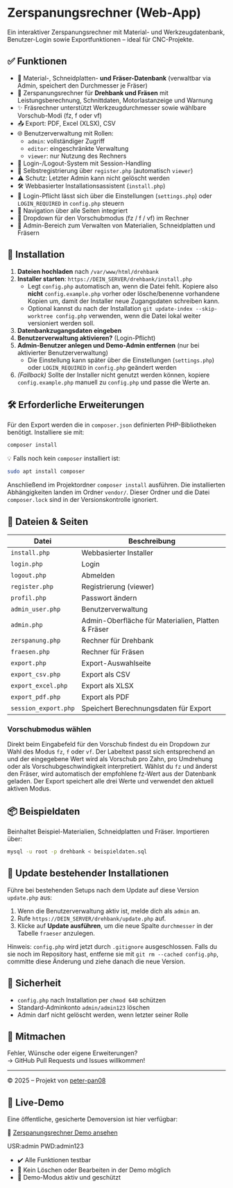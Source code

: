 # Zerspanungsrechner (Web-App)

Ein interaktiver Zerspanungsrechner mit Material- und Werkzeugdatenbank, Benutzer-Login sowie Exportfunktionen – ideal für CNC-Projekte.

## ✅ Funktionen

- 💠 Material-, Schneidplatten- **und Fräser-Datenbank** (verwaltbar via Admin, speichert den Durchmesser je Fräser)
- 🧮 Zerspanungsrechner für **Drehbank und Fräsen** mit Leistungsberechnung, Schnittdaten, Motorlastanzeige und Warnung
- ✨ Fräsrechner unterstützt Werkzeugdurchmesser sowie wählbare Vorschub-Modi (fz, f oder vf)
- 📤 Export: PDF, Excel (XLSX), CSV
- 🌐 Benutzerverwaltung mit Rollen:
  - `admin`: vollständiger Zugriff
  - `editor`: eingeschränkte Verwaltung
  - `viewer`: nur Nutzung des Rechners
- 🔐 Login-/Logout-System mit Session-Handling
- 📝 Selbstregistrierung über `register.php` (automatisch `viewer`)
- ⚠️ Schutz: Letzter Admin kann nicht gelöscht werden
- 🛠 Webbasierter Installationsassistent (`install.php`)
- 🔑 Login-Pflicht lässt sich über die Einstellungen (`settings.php`) oder `LOGIN_REQUIRED` in `config.php` steuern
- 🧭 Navigation über alle Seiten integriert
- 🔄 Dropdown für den Vorschubmodus (fz / f / vf) im Rechner
- 👥 Admin-Bereich zum Verwalten von Materialien, Schneidplatten und Fräsern

## 🚀 Installation

1. **Dateien hochladen** nach `/var/www/html/drehbank`
2. **Installer starten**:
   `https://DEIN_SERVER/drehbank/install.php`
   - Legt `config.php` automatisch an, wenn die Datei fehlt. Kopiere also **nicht** `config.example.php` vorher oder lösche/benenne vorhandene Kopien um, damit der Installer neue Zugangsdaten schreiben kann.
   - Optional kannst du nach der Installation `git update-index --skip-worktree config.php` verwenden, wenn die Datei lokal weiter versioniert werden soll.
3. **Datenbankzugangsdaten eingeben**
4. **Benutzerverwaltung aktivieren?** (Login-Pflicht)
5. **Admin-Benutzer anlegen und Demo-Admin entfernen** (nur bei aktivierter Benutzerverwaltung)
   - Die Einstellung kann später über die Einstellungen (`settings.php`) oder `LOGIN_REQUIRED` in `config.php` geändert werden
6. *(Fallback)* Sollte der Installer nicht genutzt werden können, kopiere `config.example.php` manuell zu `config.php` und passe die Werte an.

## 🛠️ Erforderliche Erweiterungen

Für den Export werden die in `composer.json` definierten PHP-Bibliotheken benötigt.
Installiere sie mit:

```bash
composer install
```

💡 Falls noch kein `composer` installiert ist:

```bash
sudo apt install composer
```
Anschließend im Projektordner `composer install` ausführen. Die installierten
Abhängigkeiten landen im Ordner `vendor/`. Dieser Ordner und die Datei
`composer.lock` sind in der Versionskontrolle ignoriert.

## 📂 Dateien & Seiten

| Datei                | Beschreibung                             |
|----------------------|------------------------------------------|
| `install.php`        | Webbasierter Installer                   |
| `login.php`          | Login                                     |
| `logout.php`         | Abmelden                                  |
| `register.php`       | Registrierung (viewer)                   |
| `profil.php`         | Passwort ändern                           |
| `admin_user.php`     | Benutzerverwaltung                        |
| `admin.php`          | Admin-Oberfläche für Materialien, Platten & Fräser |
| `zerspanung.php`     | Rechner für Drehbank                      |
| `fraesen.php`        | Rechner für Fräsen                        |
| `export.php`         | Export-Auswahlseite                      |
| `export_csv.php`     | Export als CSV                           |
| `export_excel.php`   | Export als XLSX                          |
| `export_pdf.php`     | Export als PDF                           |
| `session_export.php` | Speichert Berechnungsdaten für Export    |
### Vorschubmodus wählen

Direkt beim Eingabefeld für den Vorschub findest du ein Dropdown zur Wahl des Modus `fz`, `f` oder `vf`. Der Labeltext passt sich entsprechend an und der eingegebene Wert wird als Vorschub pro Zahn, pro Umdrehung oder als Vorschubgeschwindigkeit interpretiert. Wählst du `fz` und änderst den Fräser, wird automatisch der empfohlene fz-Wert aus der Datenbank geladen. Der Export speichert alle drei Werte und verwendet den aktuell aktiven Modus.


## 📦 Beispieldaten

Beinhaltet Beispiel-Materialien, Schneidplatten und Fräser. Importieren über:

```bash
mysql -u root -p drehbank < beispieldaten.sql
```

## 🔄 Update bestehender Installationen

Führe bei bestehenden Setups nach dem Update auf diese Version `update.php` aus:

1. Wenn die Benutzerverwaltung aktiv ist, melde dich als `admin` an.
2. Rufe `https://DEIN_SERVER/drehbank/update.php` auf.
3. Klicke auf **Update ausführen**, um die neue Spalte `durchmesser` in der Tabelle `fraeser` anzulegen.

Hinweis: `config.php` wird jetzt durch `.gitignore` ausgeschlossen. Falls du sie
noch im Repository hast, entferne sie mit `git rm --cached config.php`,
committe diese Änderung und ziehe danach die neue Version.

## 🔐 Sicherheit

- `config.php` nach Installation per `chmod 640` schützen
- Standard-Adminkonto `admin/admin123` löschen
- Admin darf nicht gelöscht werden, wenn letzter seiner Rolle

## 🤝 Mitmachen

Fehler, Wünsche oder eigene Erweiterungen?  
→ GitHub Pull Requests und Issues willkommen!

---

© 2025 – Projekt von [peter-pan08](https://github.com/peter-pan08)


## 🧪 Live-Demo

Eine öffentliche, gesicherte Demoversion ist hier verfügbar:

🔗 [Zerspanungsrechner Demo ansehen](https://dryba.com/Zerspanungsrechner/index.php)

USR:admin
PWD:admin123
- ✔️ Alle Funktionen testbar
- 🚫 Kein Löschen oder Bearbeiten in der Demo möglich
- 🔐 Demo-Modus aktiv und geschützt
